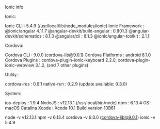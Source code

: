 ionic info

Ionic:

   Ionic CLI                     : 5.4.9 (/usr/local/lib/node_modules/ionic)
   Ionic Framework               : @ionic/angular 4.11.7
   @angular-devkit/build-angular : 0.801.3
   @angular-devkit/schematics    : 8.1.3
   @angular/cli                  : 8.1.3
   @ionic/angular-toolkit        : 2.1.1

Cordova:

   Cordova CLI       : 9.0.0 (cordova-lib@9.0.1)
   Cordova Platforms : android 8.1.0
   Cordova Plugins   : cordova-plugin-ionic-keyboard 2.2.0, cordova-plugin-ionic-webview 3.1.2, (and 7 other plugins)

Utility:

   cordova-res : 0.8.1 
   native-run  : 0.2.9 (update available: 0.3.0)

System:

   ios-deploy : 1.9.4
   NodeJS     : v12.13.1 (/usr/local/bin/node)
   npm        : 6.13.4
   OS         : macOS Catalina
   Xcode      : Xcode 10.1 Build version 10B61




node -v
v12.13.1
npm -v
6.13.4
cordova -v
9.0.0 (cordova-lib@9.0.1)
ionic -v
5.4.9







